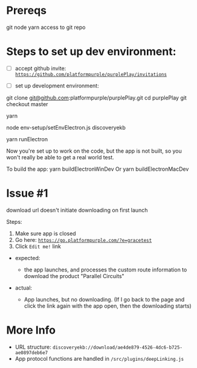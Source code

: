 # Prereqs

git
node
yarn
access to git repo


# Steps to set up dev environment:

- [ ]  accept github invite: [`https://github.com/platformpurple/purplePlay/invitations`](https://github.com/platformpurple/purplePlay/invitations)

- [ ]  set up development environment:

git clone git@github.com:platformpurple/purplePlay.git
cd purplePlay
git checkout master

yarn

node env-setup/setEnvElectron.js discoveryekb
 
yarn runElectron


Now you're set up to work on the code, but the app is not built, so you won't really be able to get a real world test.

To build the app:
	yarn buildElectronWinDev
Or
	yarn buildElectronMacDev

# Issue #1

download url doesn't initiate downloading on first launch

Steps:

1) Make sure app is closed
2) Go here: [`https://go.platformpurple.com/?e=gracetest`](https://go.platformpurple.com/?e=gracetest)
3) Click `Edit me!` link
- expected:
	- the app launches, and processes the custom route information to download the product "Parallel Circuits"

- actual:
	- App launches, but no downloading.  (If I go back to the page and click the link again with the app open, then the downloading starts)


# More Info

- URL structure: `discoveryekb://download/ae4de879-4526-4dc6-b725-ae0897deb6e7`
- App protocol functions are handled in `/src/plugins/deepLinking.js`


	
